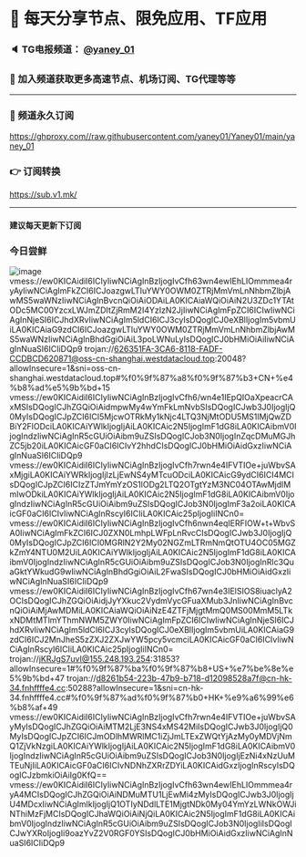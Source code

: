 # 🚀 每天分享节点、限免应用、TF应用
### 🔈 TG电报频道： [@yaney_01](https://t.me/yaney_01) 
### 🔔 加入频道获取更多高速节点、机场订阅、TG代理等等  
***
### 🔗  频道永久订阅
   https://ghproxy.com//raw.githubusercontent.com/yaney01/Yaney01/main/yaney_01
### 👉  订阅转换
   https://sub.v1.mk/
***
#### 建议每天更新下订阅
### 今日尝鲜
![image](https://user-images.githubusercontent.com/53202722/224520297-08a5fe23-c0bb-4ea0-b5d6-58a3770367bd.png)
vmess://ew0KICAidiI6ICIyIiwNCiAgInBzIjogIvCfh63wn4ewIEhLIOmmmea4ryAyIiwNCiAgImFkZCI6ICJoazgwLTIuYWY0OWM0ZTRjMmVmLnNhbmZlbjAwMS5waWNzIiwNCiAgInBvcnQiOiAiODAiLA0KICAiaWQiOiAiN2U3ZDc1YTAtODc5MC00YzcxLWJmZDItZjRmM2I4YzIzN2JjIiwNCiAgImFpZCI6ICIwIiwNCiAgInNjeSI6ICJhdXRvIiwNCiAgIm5ldCI6ICJ3cyIsDQogICJ0eXBlIjogIm5vbmUiLA0KICAiaG9zdCI6ICJoazgwLTIuYWY0OWM0ZTRjMmVmLnNhbmZlbjAwMS5waWNzIiwNCiAgInBhdGgiOiAiL3poLWNuLyIsDQogICJ0bHMiOiAiIiwNCiAgInNuaSI6ICIiDQp9
trojan://626351FA-3CA6-8118-FADF-CCDBCD620871@oss-cn-shanghai.westdatacloud.top:20048?allowInsecure=1&sni=oss-cn-shanghai.westdatacloud.top#%f0%9f%87%a8%f0%9f%87%b3+CN+%e4%b8%ad%e5%9b%bd+15
vmess://ew0KICAidiI6ICIyIiwNCiAgInBzIjogIvCfh6/wn4e1IEpQIOaXpeacrCAxMSIsDQogICJhZGQiOiAidmpwMy4wYmFkLmNvbSIsDQogICJwb3J0IjogIjQ0MyIsDQogICJpZCI6ICI5MjcwOTRkMy1kNjc4LTQ3NjMtODU5MS1lMjQwZDBiY2FlODciLA0KICAiYWlkIjogIjAiLA0KICAic2N5IjogImF1dG8iLA0KICAibmV0IjogIndzIiwNCiAgInR5cGUiOiAibm9uZSIsDQogICJob3N0IjogInZqcDMuMGJhZC5jb20iLA0KICAicGF0aCI6ICIvY2hhdCIsDQogICJ0bHMiOiAidGxzIiwNCiAgInNuaSI6ICIiDQp9
vmess://ew0KICAidiI6ICIyIiwNCiAgInBzIjogIvCfh7rwn4e4IFVTIOe+juWbvSAxMjgiLA0KICAiYWRkIjogIjIzLjEwNS4yMTcuODciLA0KICAicG9ydCI6ICI4MCIsDQogICJpZCI6ICIzZTJmYmYzOS1lODg2LTQ2OTgtYzM3NC04OTAwMjdlMmIwODkiLA0KICAiYWlkIjogIjAiLA0KICAic2N5IjogImF1dG8iLA0KICAibmV0IjogIndzIiwNCiAgInR5cGUiOiAibm9uZSIsDQogICJob3N0IjogImF3a2oiLA0KICAicGF0aCI6ICIvIiwNCiAgInRscyI6ICIiLA0KICAic25pIjogIiINCn0=
vmess://ew0KICAidiI6ICIyIiwNCiAgInBzIjogIvCfh6nwn4eqIERFIOW+t+WbvSA0IiwNCiAgImFkZCI6ICJ0ZXN0LmhpLWFpLnRvcCIsDQogICJwb3J0IjogIjQ0MyIsDQogICJpZCI6ICI0MGRlN2Y2My02NGZmLTRmNmQtOTU4OC05MGZkZmY4NTU0M2UiLA0KICAiYWlkIjogIjAiLA0KICAic2N5IjogImF1dG8iLA0KICAibmV0IjogIndzIiwNCiAgInR5cGUiOiAibm9uZSIsDQogICJob3N0IjogInRlc3QuaGktYWkudG9wIiwNCiAgInBhdGgiOiAiL2FwaSIsDQogICJ0bHMiOiAidGxzIiwNCiAgInNuaSI6ICIiDQp9
vmess://ew0KICAidiI6ICIyIiwNCiAgInBzIjogIvCfh67wn4e3IElSIOS8iuaclyA2OCIsDQogICJhZGQiOiAidjJyYXkuc2VydmVycGFuaXMub3JnIiwNCiAgInBvcnQiOiAiMjAwMDMiLA0KICAiaWQiOiAiNzE4ZTFjMjgtMmQ0MS00MmM5LTkxNDMtMTlmYThmNWM5ZWY0IiwNCiAgImFpZCI6ICIwIiwNCiAgInNjeSI6ICJhdXRvIiwNCiAgIm5ldCI6ICJ3cyIsDQogICJ0eXBlIjogIm5vbmUiLA0KICAiaG9zdCI6ICJ2MnJheS5zZXJ2ZXJwYW5pcy5vcmciLA0KICAicGF0aCI6ICIvIiwNCiAgInRscyI6ICIiLA0KICAic25pIjogIiINCn0=
trojan://jKRJgS7uvI@155.248.193.254:31853?allowInsecure=1#%f0%9f%87%ba%f0%9f%87%b8+US+%e7%be%8e%e5%9b%bd+47
trojan://d8261b54-223b-47b9-b718-d12098528a7f@cn-hk-34.fnhffffe4.cc:50288?allowInsecure=1&sni=cn-hk-34.fnhffffe4.cc#%f0%9f%87%ad%f0%9f%87%b0+HK+%e9%a6%99%e6%b8%af+49
vmess://ew0KICAidiI6ICIyIiwNCiAgInBzIjogIvCfh7rwn4e4IFVTIOe+juWbvSAyMyIsDQogICJhZGQiOiAiMTM2LjE3NS4xMS42MiIsDQogICJwb3J0IjogIjQ0MyIsDQogICJpZCI6ICJmODlhMWRlMC1iZjJmLTExZWQtYjAzMy0yMDVjNmQ1ZjVkNzgiLA0KICAiYWlkIjogIjAiLA0KICAic2N5IjogImF1dG8iLA0KICAibmV0IjogIndzIiwNCiAgInR5cGUiOiAibm9uZSIsDQogICJob3N0IjogIjEzNi4xNzUuMTEuNjIiLA0KICAicGF0aCI6ICIvNDNhZXRrZDYiLA0KICAidGxzIjogInRscyIsDQogICJzbmkiOiAiIg0KfQ==
vmess://ew0KICAidiI6ICIyIiwNCiAgInBzIjogIvCfh63wn4ewIEhLIOmmmea4ryA4MCIsDQogICJhZGQiOiAiNDMuMTU1LjEwMi4zMyIsDQogICJwb3J0IjogIjU4MDcxIiwNCiAgImlkIjogIjQ1OTIyNDdlLTE1MjgtNDk0My04YmYzLWNkOWJiNThiMzFjMCIsDQogICJhaWQiOiAiNjQiLA0KICAic2N5IjogImF1dG8iLA0KICAibmV0IjogIndzIiwNCiAgInR5cGUiOiAibm9uZSIsDQogICJob3N0IjogIiIsDQogICJwYXRoIjogIi9oazYvZ2V0RGF0YSIsDQogICJ0bHMiOiAidGxzIiwNCiAgInNuaSI6ICIiDQp9
